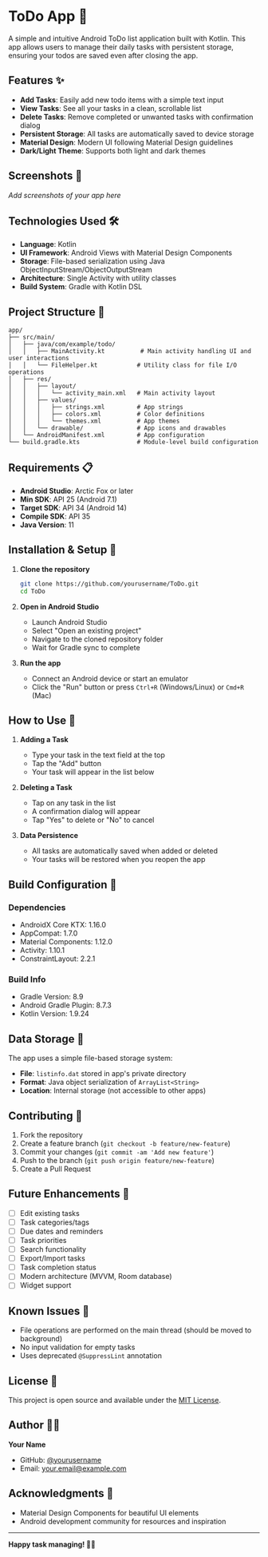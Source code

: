 # ToDo App 📝

A simple and intuitive Android ToDo list application built with Kotlin. This app allows users to manage their daily tasks with persistent storage, ensuring your todos are saved even after closing the app.

## Features ✨

- **Add Tasks**: Easily add new todo items with a simple text input
- **View Tasks**: See all your tasks in a clean, scrollable list
- **Delete Tasks**: Remove completed or unwanted tasks with confirmation dialog
- **Persistent Storage**: All tasks are automatically saved to device storage
- **Material Design**: Modern UI following Material Design guidelines
- **Dark/Light Theme**: Supports both light and dark themes

## Screenshots 📱

*Add screenshots of your app here*

## Technologies Used 🛠️

- **Language**: Kotlin
- **UI Framework**: Android Views with Material Design Components
- **Storage**: File-based serialization using Java ObjectInputStream/ObjectOutputStream
- **Architecture**: Single Activity with utility classes
- **Build System**: Gradle with Kotlin DSL

## Project Structure 📁

```
app/
├── src/main/
│   ├── java/com/example/todo/
│   │   ├── MainActivity.kt          # Main activity handling UI and user interactions
│   │   └── FileHelper.kt           # Utility class for file I/O operations
│   ├── res/
│   │   ├── layout/
│   │   │   └── activity_main.xml   # Main activity layout
│   │   ├── values/
│   │   │   ├── strings.xml         # App strings
│   │   │   ├── colors.xml          # Color definitions
│   │   │   └── themes.xml          # App themes
│   │   └── drawable/               # App icons and drawables
│   └── AndroidManifest.xml         # App configuration
└── build.gradle.kts                # Module-level build configuration
```

## Requirements 📋

- **Android Studio**: Arctic Fox or later
- **Min SDK**: API 25 (Android 7.1)
- **Target SDK**: API 34 (Android 14)
- **Compile SDK**: API 35
- **Java Version**: 11

## Installation & Setup 🚀

1. **Clone the repository**
   ```bash
   git clone https://github.com/yourusername/ToDo.git
   cd ToDo
   ```

2. **Open in Android Studio**
   - Launch Android Studio
   - Select "Open an existing project"
   - Navigate to the cloned repository folder
   - Wait for Gradle sync to complete

3. **Run the app**
   - Connect an Android device or start an emulator
   - Click the "Run" button or press `Ctrl+R` (Windows/Linux) or `Cmd+R` (Mac)

## How to Use 📖

1. **Adding a Task**
   - Type your task in the text field at the top
   - Tap the "Add" button
   - Your task will appear in the list below

2. **Deleting a Task**
   - Tap on any task in the list
   - A confirmation dialog will appear
   - Tap "Yes" to delete or "No" to cancel

3. **Data Persistence**
   - All tasks are automatically saved when added or deleted
   - Your tasks will be restored when you reopen the app

## Build Configuration 🔧

### Dependencies
- AndroidX Core KTX: 1.16.0
- AppCompat: 1.7.0
- Material Components: 1.12.0
- Activity: 1.10.1
- ConstraintLayout: 2.2.1

### Build Info
- Gradle Version: 8.9
- Android Gradle Plugin: 8.7.3
- Kotlin Version: 1.9.24

## Data Storage 💾

The app uses a simple file-based storage system:
- **File**: `listinfo.dat` stored in app's private directory
- **Format**: Java object serialization of `ArrayList<String>`
- **Location**: Internal storage (not accessible to other apps)

## Contributing 🤝

1. Fork the repository
2. Create a feature branch (`git checkout -b feature/new-feature`)
3. Commit your changes (`git commit -am 'Add new feature'`)
4. Push to the branch (`git push origin feature/new-feature`)
5. Create a Pull Request

## Future Enhancements 🚀

- [ ] Edit existing tasks
- [ ] Task categories/tags
- [ ] Due dates and reminders
- [ ] Task priorities
- [ ] Search functionality
- [ ] Export/Import tasks
- [ ] Task completion status
- [ ] Modern architecture (MVVM, Room database)
- [ ] Widget support

## Known Issues 🐛

- File operations are performed on the main thread (should be moved to background)
- No input validation for empty tasks
- Uses deprecated `@SuppressLint` annotation

## License 📄

This project is open source and available under the [MIT License](LICENSE).

## Author 👨‍💻

**Your Name**
- GitHub: [@yourusername](https://github.com/yourusername)
- Email: your.email@example.com

## Acknowledgments 🙏

- Material Design Components for beautiful UI elements
- Android development community for resources and inspiration

---

**Happy task managing! 📝✅**
